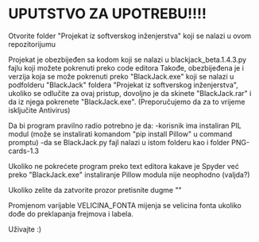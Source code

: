 # UPUTSTVO ZA UPOTREBU!!!!

Otvorite folder "Projekat iz softverskog inženjerstva" koji se nalazi u ovom repozitorijumu

Projekat je obezbijeđen sa kodom koji se nalazi u blackjack_beta.1.4.3.py fajlu koji možete pokrenuti preko code editora
Takođe, obezbijeđena je i verzija koja se može pokrenuti preko "BlackJack.exe" koji se nalazi u podfolderu "BlackJack"
foldera "Projekat iz softverskog inženjerstva", ukoliko se odlučite za ovaj pristup, dovoljno je da skinete "BlackJack.rar"
i da iz njega pokrenete "BlackJack.exe". (Preporučujemo da za to vrijeme isključite Antivirus)

Da bi program pravilno radio potrebno je da:
-korisnik ima instaliran PIL modul
(može se instalirati komandom "pip install Pillow" u command promptu)
-da se BlackJack.py fajl nalazi u istom folderu kao i folder
  PNG-cards-1.3
  
Ukoliko ne pokrećete program preko text editora kakave je Spyder već preko "BlackJack.exe" instaliranje Pillow modula nije neophodno (valjda?)

Ukoliko zelite da zatvorite prozor pretisnite dugme "<Escape>"

Promjenom varijable VELICINA_FONTA mijenja se velicina fonta ukoliko dođe do preklapanja frejmova i labela.

Uživajte :)
